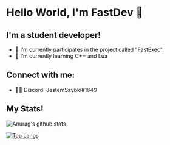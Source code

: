 # Hello World, I'm FastDev 👋

## I'm a student developer!

- 🔭 I’m currently participates in the project called "FastExec".
- 🌱 I’m currently learning C++ and Lua
## Connect with me:

- 👨‍💻 Discord: JestemSzybki#1649

## My Stats!

![Anurag's github stats](https://github-readme-stats.vercel.app/api?username=Student-FastDev&count_private=true&show_icons=true&theme=github_dark)
<br />

[![Top Langs](https://github-readme-stats.vercel.app/api/top-langs/?username=Student-FastDev&theme=github_dark)](https://github.com/anuraghazra/github-readme-stats)

